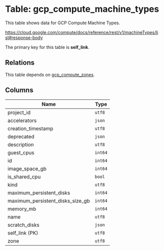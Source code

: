 # Table: gcp_compute_machine_types

This table shows data for GCP Compute Machine Types.

https://cloud.google.com/compute/docs/reference/rest/v1/machineTypes/list#response-body

The primary key for this table is **self_link**.

## Relations

This table depends on [gcp_compute_zones](gcp_compute_zones).

## Columns

| Name          | Type          |
| ------------- | ------------- |
|project_id|`utf8`|
|accelerators|`json`|
|creation_timestamp|`utf8`|
|deprecated|`json`|
|description|`utf8`|
|guest_cpus|`int64`|
|id|`int64`|
|image_space_gb|`int64`|
|is_shared_cpu|`bool`|
|kind|`utf8`|
|maximum_persistent_disks|`int64`|
|maximum_persistent_disks_size_gb|`int64`|
|memory_mb|`int64`|
|name|`utf8`|
|scratch_disks|`json`|
|self_link (PK)|`utf8`|
|zone|`utf8`|